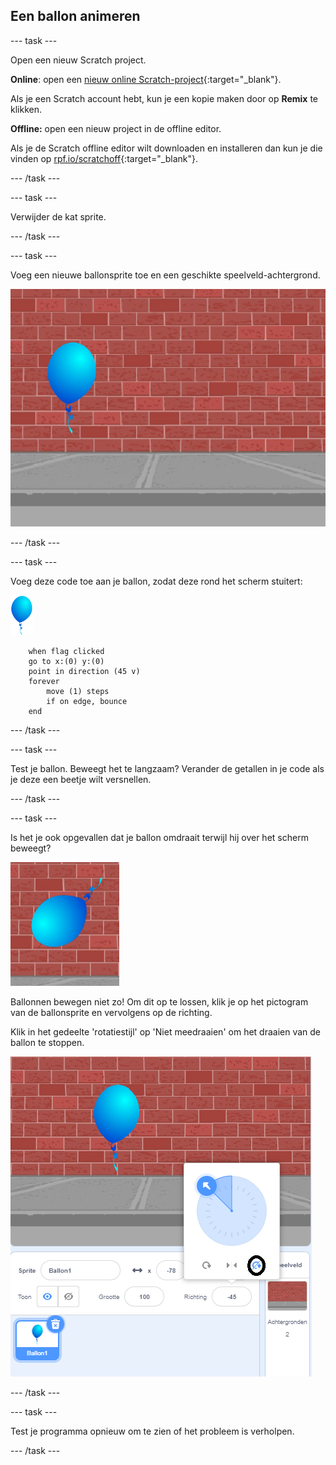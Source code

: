 ## Een ballon animeren

--- task ---

Open een nieuw Scratch project.

**Online**: open een [nieuw online Scratch-project](http://rpf.io/scratch-new){:target="_blank"}.

Als je een Scratch account hebt, kun je een kopie maken door op **Remix** te klikken.

**Offline:** open een nieuw project in de offline editor.

Als je de Scratch offline editor wilt downloaden en installeren dan kun je die vinden op [rpf.io/scratchoff](http://rpf.io/scratchoff){:target="_blank"}.

--- /task ---

--- task ---

Verwijder de kat sprite.

--- /task ---

--- task ---

Voeg een nieuwe ballonsprite toe en een geschikte speelveld-achtergrond.

![achtergrond en ballon sprite](images/balloons-balloon.png)

--- /task ---


--- task ---

Voeg deze code toe aan je ballon, zodat deze rond het scherm stuitert:

![ballon sprite](images/balloon-sprite.png)

```blocks3
    when flag clicked
    go to x:(0) y:(0)
    point in direction (45 v)
    forever
        move (1) steps
        if on edge, bounce
    end
```

--- /task ---

--- task ---

Test je ballon. Beweegt het te langzaam? Verander de getallen in je code als je deze een beetje wilt versnellen.

--- /task ---

--- task ---

Is het je ook opgevallen dat je ballon omdraait terwijl hij over het scherm beweegt?

![ballon ondersteboven](images/balloons-flip.png)

Ballonnen bewegen niet zo! Om dit op te lossen, klik je op het pictogram van de ballonsprite en vervolgens op de richting.

Klik in het gedeelte 'rotatiestijl' op 'Niet meedraaien' om het draaien van de ballon te stoppen.

![optie voor rotatiestijl](images/balloons-lock-annotated.png)

--- /task ---

--- task ---

Test je programma opnieuw om te zien of het probleem is verholpen.

--- /task ---
